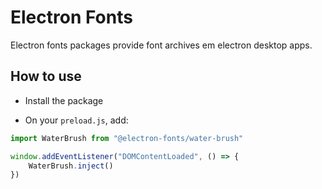 # Electron Fonts

Electron fonts packages provide font archives em electron desktop apps.

## How to use

* Install the package

* On your `preload.js`, add:

```ts
import WaterBrush from "@electron-fonts/water-brush"

window.addEventListener("DOMContentLoaded", () => {
    WaterBrush.inject()
})
```